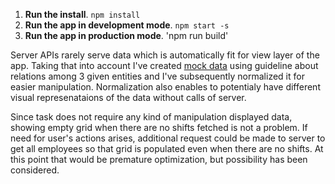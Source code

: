 
1. **Run the install**. `npm install`
2. **Run the app in development mode**. `npm start -s`
3. **Run the app in production mode**. 'npm run build'

Server APIs rarely serve data which is automatically fit for view layer of the app.
Taking that into account I've created [mock data](/src/api/mockShiftApi.js) using guideline about relations among 3 given entities and
I've subsequently normalized it for easier manipulation. Normalization also enables to potentialy have different visual represenataions of the data without calls of server.

Since task does not require any kind of manipulation displayed data, showing empty grid when there are no shifts fetched is not a problem.
If need for user's actions arises, additional request could be made to server to get all employees so that grid is populated even when there are no shifts.
At this point that would be premature optimization, but possibility has been considered.
